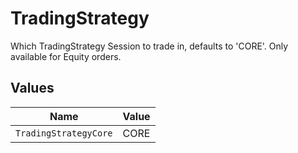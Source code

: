 # TradingStrategy

Which TradingStrategy Session to trade in, defaults to 'CORE'. Only available for Equity orders.


## Values

| Name                  | Value                 |
| --------------------- | --------------------- |
| `TradingStrategyCore` | CORE                  |